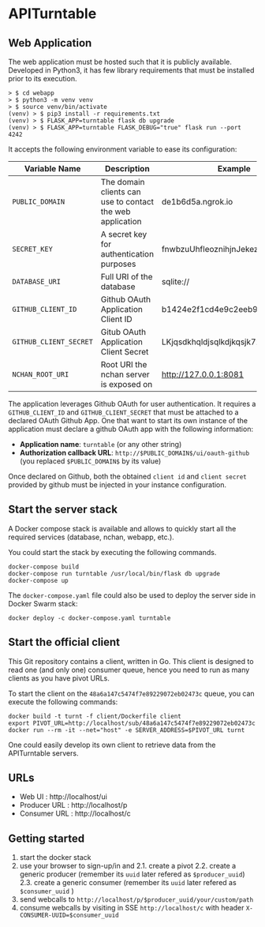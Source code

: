 # APITurntable

## Web Application

The web application must be hosted such that it is publicly available.
Developed in Python3, it has few library requirements that must be installed prior to its execution.

    > $ cd webapp
    > $ python3 -m venv venv
    > $ source venv/bin/activate
    (venv) > $ pip3 install -r requirements.txt
    (venv) > $ FLASK_APP=turntable flask db upgrade
    (venv) > $ FLASK_APP=turntable FLASK_DEBUG="true" flask run --port 4242

It accepts the following environment variable to ease its configuration:

| Variable Name | Description | Example |
| ------------- | ----------- | ------- |
| `PUBLIC_DOMAIN` | The domain clients can use to contact the web application | de1b6d5a.ngrok.io |
| `SECRET_KEY`    | A secret key for authentication purposes | fnwbzuUhfleoznihjnJekezuJZIU39n2kj |
| `DATABASE_URI`  | Full URI of the database | sqlite:// |
| `GITHUB_CLIENT_ID` | Github OAuth Application Client ID | b1424e2f1cd4e9c2eeb9 |
| `GITHUB_CLIENT_SECRET` | Gitub OAuth Application Client Secret | LKjqsdkhqldjsqlkdjkqsjk726BHJB3 |
| `NCHAN_ROOT_URI` | Root URI the nchan server is exposed on | http://127.0.0.1:8081 |

The application leverages Github OAuth for user authentication. It requires a `GITHUB_CLIENT_ID` and `GITHUB_CLIENT_SECRET` that must be attached to a declared OAuth Github App. One that want to start its own instance of the application must declare a github OAuth app with the following information:
* **Application name**: `turntable` (or any other string)
* **Authorization callback URL**: `http://$PUBLIC_DOMAIN$/ui/oauth-github` (you replaced `$PUBLIC_DOMAIN$` by its value)

Once declared on Github, both the obtained `client id` and `client secret` provided by github must be injected in your instance configuration.


## Start the server stack

A Docker compose stack is available and allows to quickly start all the required services (database, nchan, webapp, etc.).

You could start the stack by executing the following commands.

    docker-compose build
    docker-compose run turntable /usr/local/bin/flask db upgrade
    docker-compose up

The `docker-compose.yaml` file could also be used to deploy the server side in Docker Swarm stack:

    docker deploy -c docker-compose.yaml turntable


## Start the official client

This Git repository contains a client, written in Go. This client is designed to read one (and only one) consumer queue, hence you need to run as many clients as you have pivot URLs.

To start the client on the `48a6a147c5474f7e89229072eb02473c` queue, you can execute the following commands:

    docker build -t turnt -f client/Dockerfile client
    export PIVOT_URL=http://localhost/sub/48a6a147c5474f7e89229072eb02473c
    docker run --rm -it --net="host" -e SERVER_ADDRESS=$PIVOT_URL turnt

One could easily develop its own client to retrieve data from the APITurntable servers.


## URLs

  - Web UI : http://localhost/ui
  - Producer URL : http://localhost/p
  - Consumer URL : http://localhost/c

## Getting started

   1. start the docker stack
   2. use your browser to sign-up/in and
   2.1. create a pivot
   2.2. create a generic producer (remember its `uuid` later refered as `$producer_uuid`)
   2.3. create a generic consumer (remember its `uuid` later refered as `$consumer_uuid` )
   3. send webcalls to `http://localhost/p/$producer_uuid/your/custom/path`
   4. consume webcalls by visiting in SSE `http://localhost/c` with header `X-CONSUMER-UUID=$consumer_uuid`
   
